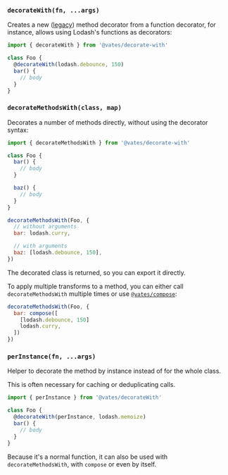 ### `decorateWith(fn, ...args)`

Creates a new ([legacy](https://babeljs.io/docs/en/babel-plugin-syntax-decorators#legacy)) method decorator from a function decorator, for instance, allows using Lodash's functions as decorators:

```js
import { decorateWith } from '@vates/decorate-with'

class Foo {
  @decorateWith(lodash.debounce, 150)
  bar() {
    // body
  }
}
```

### `decorateMethodsWith(class, map)`

Decorates a number of methods directly, without using the decorator syntax:

```js
import { decorateMethodsWith } from '@vates/decorate-with'

class Foo {
  bar() {
    // body
  }

  baz() {
    // body
  }
}

decorateMethodsWith(Foo, {
  // without arguments
  bar: lodash.curry,

  // with arguments
  baz: [lodash.debounce, 150],
})
```

The decorated class is returned, so you can export it directly.

To apply multiple transforms to a method, you can either call `decorateMethodsWith` multiple times or use [`@vates/compose`](https://www.npmjs.com/package/@vates/compose):

```js
decorateMethodsWith(Foo, {
  bar: compose([
    [lodash.debounce, 150]
    lodash.curry,
  ])
})
```

### `perInstance(fn, ...args)`

Helper to decorate the method by instance instead of for the whole class.

This is often necessary for caching or deduplicating calls.

```js
import { perInstance } from '@vates/decorateWith'

class Foo {
  @decorateWith(perInstance, lodash.memoize)
  bar() {
    // body
  }
}
```

Because it's a normal function, it can also be used with `decorateMethodsWith`, with `compose` or even by itself.
